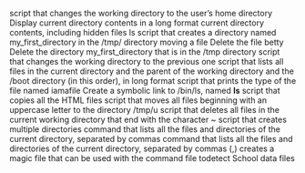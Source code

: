script that changes the working directory to the user’s home directory
Display current directory contents in a long format
current directory contents, including hidden files
ls
script that creates a directory named my_first_directory in the /tmp/ directory
moving a file
Delete the file betty
Delete the directory my_first_directory that is in the /tmp directory
script that changes the working directory to the previous one
script that lists all files  in the current directory and the parent of the working directory and the /boot directory (in this order), in long format
script that prints the type of the file named iamafile
Create a symbolic link to /bin/ls, named __ls__
script that copies all the HTML files
script that moves all files beginning with an uppercase letter to the directory /tmp/u
script that deletes all files in the current working directory that end with the character ~
script that creates multiple directories
command that lists all the files and directories of the current directory, separated by commas
command that lists all the files and directories of the current directory, separated by commas (,)
creates a magic file that can be used with the command file todetect School data files
